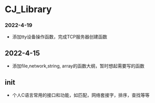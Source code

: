 # CJ_Library

### 2022-4-19
* 添加tty设备操作函数，完成TCP服务器创建函数
## 2022-4-15
* 添加file,network,string, array的函数大纲，暂时想起需要写的函数
## init
* 个人C语言常用的接口和功能，如匹配，网络套接字，排序，查找等等
